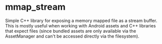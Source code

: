 # mmap_stream

Simple C++ library for exposing a memory mapped file as a stream buffer. This is mostly useful when working with Android assets and C++ libraries that expect files (since bundled assets are only available via the AssetManager and can't be accessed directly via the filesystem).
